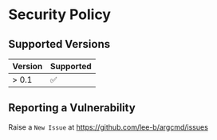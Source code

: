 # Security Policy

## Supported Versions

| Version | Supported          |
| ------- | ------------------ |
| > 0.1   | :white_check_mark: |

## Reporting a Vulnerability

Raise a `New Issue` at https://github.com/lee-b/argcmd/issues
